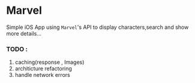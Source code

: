 # Marvel
Simple iOS App using `Marvel`'s API to display characters,search and show more details...

### TODO : 
1. caching(response , Images)
2. architicture refactoring
3. handle network errors
